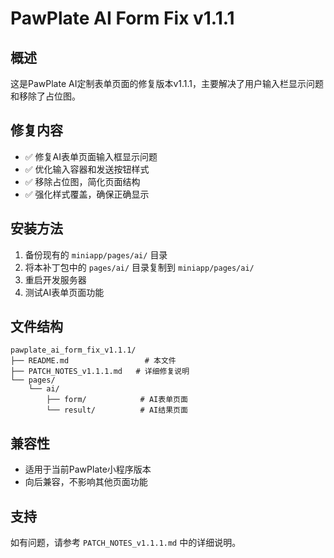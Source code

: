# PawPlate AI Form Fix v1.1.1

## 概述
这是PawPlate AI定制表单页面的修复版本v1.1.1，主要解决了用户输入栏显示问题和移除了占位图。

## 修复内容
- ✅ 修复AI表单页面输入框显示问题
- ✅ 优化输入容器和发送按钮样式
- ✅ 移除占位图，简化页面结构
- ✅ 强化样式覆盖，确保正确显示

## 安装方法
1. 备份现有的 `miniapp/pages/ai/` 目录
2. 将本补丁包中的 `pages/ai/` 目录复制到 `miniapp/pages/ai/`
3. 重启开发服务器
4. 测试AI表单页面功能

## 文件结构
```
pawplate_ai_form_fix_v1.1.1/
├── README.md                 # 本文件
├── PATCH_NOTES_v1.1.1.md   # 详细修复说明
└── pages/
    └── ai/
        ├── form/            # AI表单页面
        └── result/          # AI结果页面
```

## 兼容性
- 适用于当前PawPlate小程序版本
- 向后兼容，不影响其他页面功能

## 支持
如有问题，请参考 `PATCH_NOTES_v1.1.1.md` 中的详细说明。